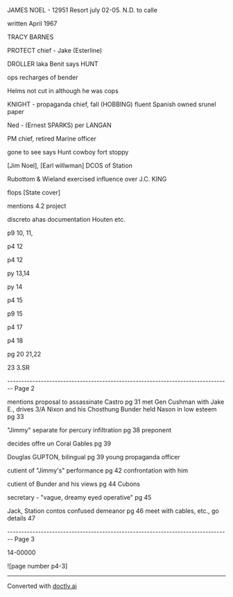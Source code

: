 JAMES NOEL - 12951
Resort july 02-05. N.D. to calle

written April 1967

TRACY BARNES

PROTECT chief - Jake (Esterline)

DROLLER laka Benit says HUNT

ops recharges of bender

Helms not cut in although he was cops

KNIGHT - propaganda chief, fall (HOBBING)
fluent Spanish owned srunel paper

Ned - (Ernest SPARKS)
per LANGAN

PM chief, retired Marine officer

gone to see says Hunt
cowboy fort stoppy

[Jim Noel], [Earl willwman] DCOS of Station

Rubottom & Wieland exercised influence over J.C. KING

flops [State cover]

mentions 4.2 project

discreto ahas documentation Houten etc.

p9 10, 11,

p4 12

p4 12

py 13,14

py 14

p4 15

p9 15

p4 17

p4 18

pg 20
21,22

23
3.SR


-------------------------------------------------------------------------------- Page 2

mentions proposal to assassinate Castro pg 31
met Gen Cushman with Jake E., drives 3/A
Nixon and his Chosthung
Bunder held Nason in low esteem pg 33

"Jimmy" separate for percury infiltration pg 38
preponent

decides offre un Coral Gables pg 39

Douglas GUPTON, bilingual pg 39
young propaganda officer

cutient of "Jimmy's" performance pg 42
confrontation with him

cutient of Bunder and his views pg 44
Cubons

secretary - "vague, dreamy eyed operative" pg 45

Jack, Station contos confused demeanor pg 46
meet with cables, etc., go details 47


-------------------------------------------------------------------------------- Page 3

14-00000

![page number p4-3]


---
Converted with [doctly.ai](https://doctly.ai)